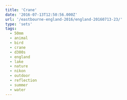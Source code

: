 ```yaml
---
title: 'Crane'
date: '2016-07-13T12:50:56.000Z'
url: '/eastbourne-england-2016/england-20160713-23/'
type: 'sets'
tags:
  - 50mm
  - animal
  - bird
  - crane
  - d300s
  - england
  - lake
  - nature
  - nikon
  - outdoor
  - reflection
  - summer
  - water
---
```

